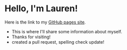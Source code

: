 # Hello, I'm Lauren!

Here is the link to my [GitHub pages site](https://laurenrhuang.github.io/).
- This is where I'll share some information about myself.
- Thanks for visiting!
- created a pull request, spelling check update!
